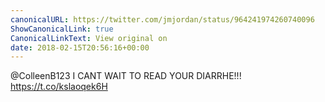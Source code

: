 ```yaml
---
canonicalURL: https://twitter.com/jmjordan/status/964241974260740096
ShowCanonicalLink: true
CanonicalLinkText: View original on
date: 2018-02-15T20:56:16+00:00
---
```

@ColleenB123 I CANT WAIT TO READ YOUR DIARRHE!!! https://t.co/kslaoqek6H